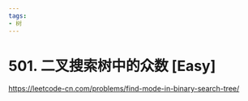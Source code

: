 ```yaml
---
tags:
- 树
---
```


# 501. 二叉搜索树中的众数 [Easy]

<https://leetcode-cn.com/problems/find-mode-in-binary-search-tree/>
